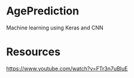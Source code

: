 # AgePrediction
Machine learning using Keras and CNN

# Resources
https://www.youtube.com/watch?v=FTr3n7uBIuE
